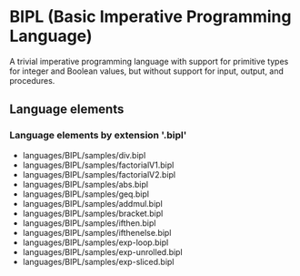 # BIPL (Basic Imperative Programming Language)
A trivial imperative programming language with support for primitive types for integer and Boolean values, but without support for input, output, and procedures.
## Language elements
### Language elements by extension '.bipl'
* languages/BIPL/samples/div.bipl
* languages/BIPL/samples/factorialV1.bipl
* languages/BIPL/samples/factorialV2.bipl
* languages/BIPL/samples/abs.bipl
* languages/BIPL/samples/geq.bipl
* languages/BIPL/samples/addmul.bipl
* languages/BIPL/samples/bracket.bipl
* languages/BIPL/samples/ifthen.bipl
* languages/BIPL/samples/ifthenelse.bipl
* languages/BIPL/samples/exp-loop.bipl
* languages/BIPL/samples/exp-unrolled.bipl
* languages/BIPL/samples/exp-sliced.bipl
